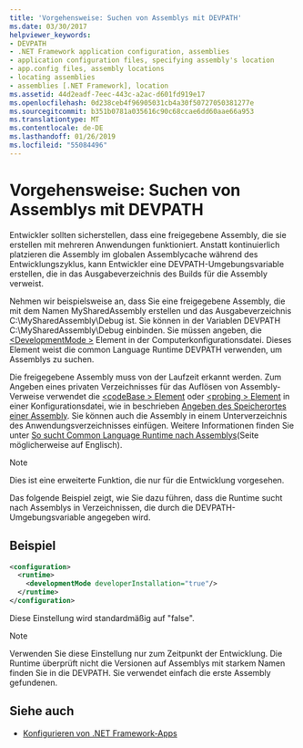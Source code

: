 ```yaml
---
title: 'Vorgehensweise: Suchen von Assemblys mit DEVPATH'
ms.date: 03/30/2017
helpviewer_keywords:
- DEVPATH
- .NET Framework application configuration, assemblies
- application configuration files, specifying assembly's location
- app.config files, assembly locations
- locating assemblies
- assemblies [.NET Framework], location
ms.assetid: 44d2eadf-7eec-443c-a2ac-d601fd919e17
ms.openlocfilehash: 0d238ceb4f96905031cb4a30f50727050381277e
ms.sourcegitcommit: b351b0781a035616c90c68ccae6dd60aae66a953
ms.translationtype: MT
ms.contentlocale: de-DE
ms.lasthandoff: 01/26/2019
ms.locfileid: "55084496"
---
```

# <a name="how-to-locate-assemblies-by-using-devpath"></a>Vorgehensweise: Suchen von Assemblys mit DEVPATH
Entwickler sollten sicherstellen, dass eine freigegebene Assembly, die sie erstellen mit mehreren Anwendungen funktioniert. Anstatt kontinuierlich platzieren die Assembly im globalen Assemblycache während des Entwicklungszyklus, kann Entwickler eine DEVPATH-Umgebungsvariable erstellen, die in das Ausgabeverzeichnis des Builds für die Assembly verweist.  
  
 Nehmen wir beispielsweise an, dass Sie eine freigegebene Assembly, die mit dem Namen MySharedAssembly erstellen und das Ausgabeverzeichnis C:\MySharedAssembly\Debug ist. Sie können in der Variablen DEVPATH C:\MySharedAssembly\Debug einbinden. Sie müssen angeben, die [ \<DevelopmentMode >](../../../docs/framework/configure-apps/file-schema/runtime/developmentmode-element.md) Element in der Computerkonfigurationsdatei. Dieses Element weist die common Language Runtime DEVPATH verwenden, um Assemblys zu suchen.  
  
 Die freigegebene Assembly muss von der Laufzeit erkannt werden.  Zum Angeben eines privaten Verzeichnisses für das Auflösen von Assembly-Verweise verwendet die [ \<codeBase > Element](../../../docs/framework/configure-apps/file-schema/runtime/codebase-element.md) oder [ \<probing > Element](../../../docs/framework/configure-apps/file-schema/runtime/probing-element.md) in einer Konfigurationsdatei, wie in beschrieben [Angeben des Speicherortes einer Assembly](../../../docs/framework/configure-apps/specify-assembly-location.md).  Sie können auch die Assembly in einem Unterverzeichnis des Anwendungsverzeichnisses einfügen. Weitere Informationen finden Sie unter [So sucht Common Language Runtime nach Assemblys](../../../docs/framework/deployment/how-the-runtime-locates-assemblies.md)(Seite möglicherweise auf Englisch).  
  
> [!NOTE]
>  Dies ist eine erweiterte Funktion, die nur für die Entwicklung vorgesehen.  
  
 Das folgende Beispiel zeigt, wie Sie dazu führen, dass die Runtime sucht nach Assemblys in Verzeichnissen, die durch die DEVPATH-Umgebungsvariable angegeben wird.  
  
## <a name="example"></a>Beispiel  
  
```xml  
<configuration>  
  <runtime>  
    <developmentMode developerInstallation="true"/>  
  </runtime>  
</configuration>  
```  
  
 Diese Einstellung wird standardmäßig auf "false".  
  
> [!NOTE]
>  Verwenden Sie diese Einstellung nur zum Zeitpunkt der Entwicklung. Die Runtime überprüft nicht die Versionen auf Assemblys mit starkem Namen finden Sie in die DEVPATH. Sie verwendet einfach die erste Assembly gefundenen.  
  
## <a name="see-also"></a>Siehe auch
- [Konfigurieren von .NET Framework-Apps](https://msdn.microsoft.com/library/d789b592-fcb5-4e3d-8ac9-e0299adaaa42)
